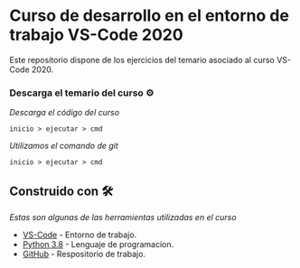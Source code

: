 # Curso de desarrollo en el entorno de trabajo VS-Code 2020
Este repositorio dispone de los ejercicios del temario asociado al curso VS-Code 2020.

### Descarga el temario del curso ⚙️

_Descarga el código del curso_

```
inicio > ejecutar > cmd
```

_Utilizamos el comando de git_

```
inicio > ejecutar > cmd
```


## Construido con 🛠️
_Estas son algunas de las herramientas utilizadas en el curso_

* [VS-Code](http://www.dropwizard.io/1.0.2/docs/) - Entorno de trabajo.
* [Python 3.8](https://maven.apache.org/) - Lenguaje de programacion.
* [GitHub](https://rometools.github.io/rome/) - Respositorio de trabajo.